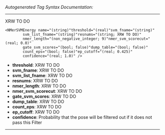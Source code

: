 _Autogenerated Tag Syntax Documentation:_

---
XRW TO DO

```
<NMerSVMEnergy name="(string)"threshold="(real)"svm_fname="(string)"
        svm_list_fname="(string)"resnums="(string; XRW TO DO)"
        nmer_length="(non_negative_integer; 9)"nmer_svm_scorecut="(real; 0.0)"
        gate_svm_scores="(bool; false)"dump_table="(bool; false)"
        count_eps="(bool; false)"ep_cutoff="(real; 0.425)"
        confidence="(real; 1.0)" />
```

-   **threshold**: XRW TO DO
-   **svm_fname**: XRW TO DO
-   **svm_list_fname**: XRW TO DO
-   **resnums**: XRW TO DO
-   **nmer_length**: XRW TO DO
-   **nmer_svm_scorecut**: XRW TO DO
-   **gate_svm_scores**: XRW TO DO
-   **dump_table**: XRW TO DO
-   **count_eps**: XRW TO DO
-   **ep_cutoff**: XRW TO DO
-   **confidence**: Probability that the pose will be filtered out if it does not pass this Filter

---
